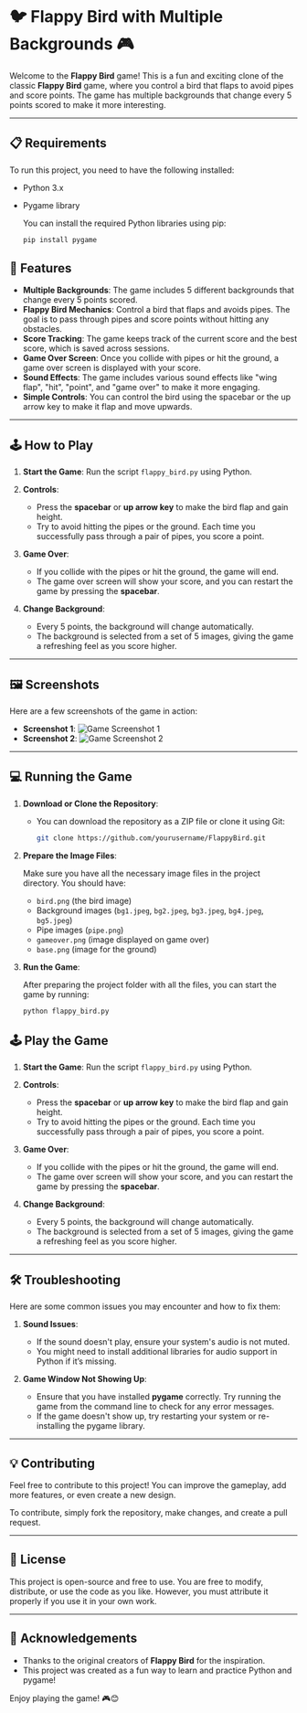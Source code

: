 # 🐦 Flappy Bird with Multiple Backgrounds 🎮

Welcome to the **Flappy Bird** game! This is a fun and exciting clone of the classic **Flappy Bird** game, where you control a bird that flaps to avoid pipes and score points. The game has multiple backgrounds that change every 5 points scored to make it more interesting.

---

## 📋 Requirements

To run this project, you need to have the following installed:

- Python 3.x
- Pygame library

  You can install the required Python libraries using pip:
  ```bash
  pip install pygame

## 🚀 Features

- **Multiple Backgrounds**: The game includes 5 different backgrounds that change every 5 points scored.
- **Flappy Bird Mechanics**: Control a bird that flaps and avoids pipes. The goal is to pass through pipes and score points without hitting any obstacles.
- **Score Tracking**: The game keeps track of the current score and the best score, which is saved across sessions.
- **Game Over Screen**: Once you collide with pipes or hit the ground, a game over screen is displayed with your score.
- **Sound Effects**: The game includes various sound effects like "wing flap", "hit", "point", and "game over" to make it more engaging.
- **Simple Controls**: You can control the bird using the spacebar or the up arrow key to make it flap and move upwards.

---

## 🕹️ How to Play

1. **Start the Game**: Run the script `flappy_bird.py` using Python.
   
2. **Controls**:
   - Press the **spacebar** or **up arrow key** to make the bird flap and gain height.
   - Try to avoid hitting the pipes or the ground. Each time you successfully pass through a pair of pipes, you score a point.
   
3. **Game Over**:
   - If you collide with the pipes or hit the ground, the game will end.
   - The game over screen will show your score, and you can restart the game by pressing the **spacebar**.

4. **Change Background**:
   - Every 5 points, the background will change automatically.
   - The background is selected from a set of 5 images, giving the game a refreshing feel as you score higher.

---

## 🖼️ Screenshots

Here are a few screenshots of the game in action:

- **Screenshot 1**: ![Game Screenshot 1](path/to/your/screenshot1.png)
- **Screenshot 2**: ![Game Screenshot 2](path/to/your/screenshot2.png)

---

## 💻 Running the Game

1. **Download or Clone the Repository**:

   - You can download the repository as a ZIP file or clone it using Git:

     ```bash
     git clone https://github.com/yourusername/FlappyBird.git
     ```

2. **Prepare the Image Files**:

   Make sure you have all the necessary image files in the project directory. You should have:

   - `bird.png` (the bird image)
   - Background images (`bg1.jpeg`, `bg2.jpeg`, `bg3.jpeg`, `bg4.jpeg`, `bg5.jpeg`)
   - Pipe images (`pipe.png`)
   - `gameover.png` (image displayed on game over)
   - `base.png` (image for the ground)

3. **Run the Game**:

   After preparing the project folder with all the files, you can start the game by running:

   ```bash
   python flappy_bird.py
   
## 🕹️ Play the Game

1. **Start the Game**: Run the script `flappy_bird.py` using Python.
   
2. **Controls**:
   - Press the **spacebar** or **up arrow key** to make the bird flap and gain height.
   - Try to avoid hitting the pipes or the ground. Each time you successfully pass through a pair of pipes, you score a point.
   
3. **Game Over**:
   - If you collide with the pipes or hit the ground, the game will end.
   - The game over screen will show your score, and you can restart the game by pressing the **spacebar**.

4. **Change Background**:
   - Every 5 points, the background will change automatically.
   - The background is selected from a set of 5 images, giving the game a refreshing feel as you score higher.

---

## 🛠️ Troubleshooting

Here are some common issues you may encounter and how to fix them:

1. **Sound Issues**:
   - If the sound doesn't play, ensure your system's audio is not muted.
   - You might need to install additional libraries for audio support in Python if it’s missing.

2. **Game Window Not Showing Up**:
   - Ensure that you have installed **pygame** correctly. Try running the game from the command line to check for any error messages.
   - If the game doesn't show up, try restarting your system or re-installing the pygame library.

---

## 💡 Contributing

Feel free to contribute to this project! You can improve the gameplay, add more features, or even create a new design.

To contribute, simply fork the repository, make changes, and create a pull request.

---

## 📝 License

This project is open-source and free to use. You are free to modify, distribute, or use the code as you like. However, you must attribute it properly if you use it in your own work.

---

## 👏 Acknowledgements

- Thanks to the original creators of **Flappy Bird** for the inspiration.
- This project was created as a fun way to learn and practice Python and pygame!

Enjoy playing the game! 🎮😊


